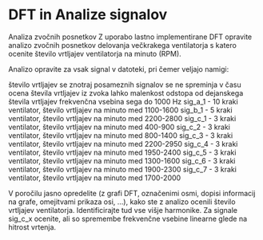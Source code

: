 # DFT in Analize signalov

Analiza zvočnih posnetkov
Z uporabo lastno implementirane DFT opravite analizo zvočnih posnetkov delovanja večkrakega ventilatorja s katero ocenite število vrtljajev ventilatorja na minuto (RPM).

Analizo opravite za vsak signal v datoteki, pri čemer veljajo namigi:

število vrtljajev se znotraj posameznih signalov se ne spreminja v času
ocena števila vrtljajev iz zvoka lahko malenkost odstopa od dejanskega števila vrtljajev
frekvenčna vsebina sega do 1000 Hz
sig_a_1 - 10 kraki ventilator, število vrtljajev na minuto med 1100-1600
sig_b_1 - 5 kraki ventilator, število vrtljajev na minuto med 2200-2800
sig_c_1 - 3 kraki ventilator, število vrtljajev na minuto med 400-900
sig_c_2 - 3 kraki ventilator, število vrtljajev na minuto med 800-1400
sig_c_3 - 3 kraki ventilator, število vrtljajev na minuto med 2200-2950
sig_c_4 - 3 kraki ventilator, število vrtljajev na minuto med 1950-2400
sig_c_5 - 3 kraki ventilator, število vrtljajev na minuto med 1300-1600
sig_c_6 - 3 kraki ventilator, število vrtljajev na minuto med 1900-2300
sig_c_7 - 3 kraki ventilator, število vrtljajev na minuto med 1700-2000
 

V poročilu jasno opredelite (z grafi DFT, označenimi osmi, dopisi informacij na grafe, omejitvami prikaza osi, ...), kako ste z analizo ocenili število vrtljajev ventilatorja. Identificirajte tud vse višje harmonike. Za signale sig_c_x ocenite, ali so spremembe frekvenčne vsebine linearne glede na hitrost vrtenja.